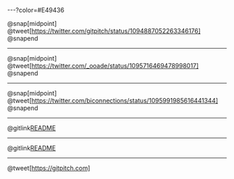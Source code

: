 

---?color=#E49436

@snap[midpoint]
@tweet[https://twitter.com/gitpitch/status/1094887052263346176]
@snapend

---

@snap[midpoint]
@tweet[https://twitter.com/_ooade/status/1095716469478998017]
@snapend

---

@snap[midpoint]
@tweet[https://twitter.com/biconnections/status/1095991985616441344]
@snapend

---

@gitlink[README](README.md)

---

@gitlink[README](src/README.md)

---

@tweet[https://gitpitch.com]

